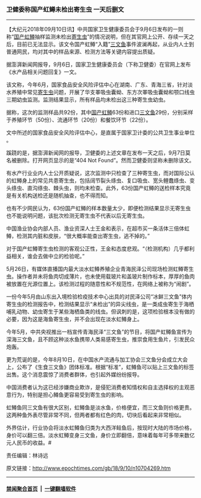 ### 卫健委称国产虹鳟未检出寄生虫 一天后删文
------------------------

<p>【大纪元2018年09月10日讯】中共国家卫生健康委员会于9月6日发布的一则称“<a href="http://www.epochtimes.com/gb/tag/%E5%9B%BD%E4%BA%A7%E8%99%B9%E9%B3%9F.html">国产虹鳟</a>抽样监测未检出<a href="http://www.epochtimes.com/gb/tag/%E5%AF%84%E7%94%9F%E8%99%AB.html">寄生虫</a>”的情况说明，但在其官网上公开、存续一天之后，目前已无法显示。该文令国产虹鳟“入籍”<a href="http://www.epochtimes.com/gb/tag/%E4%B8%89%E6%96%87%E9%B1%BC.html">三文鱼</a>事件波澜再起，从业内人士到普通网民，均对其中的样品来源、检测方法等关键内容提出质疑。</p>
<p>据澎湃新闻网报导，9月6日，国家卫生健康委员会（下称卫健委）在官网上发布《水产品相关问题回复》一文。</p>
<p>该文称，今年6月，国家食品安全风险评估中心在湖南、广东、青海三省，针对淡水养殖中常见<a href="http://www.epochtimes.com/gb/tag/%E5%AF%84%E7%94%9F%E8%99%AB.html">寄生虫</a>问题，开展了华支睪吸虫囊蚴、东方次睪吸虫囊蚴和颚口线虫三期幼虫监测。监测结果显示，所有样品均未检出这三种寄生虫幼虫。</p>
<p>据称，这次的监测样品共92份，其中<a href="http://www.epochtimes.com/gb/tag/%E5%9B%BD%E4%BA%A7%E8%99%B9%E9%B3%9F.html">国产虹鳟</a>63份和进口<a href="http://www.epochtimes.com/gb/tag/%E4%B8%89%E6%96%87%E9%B1%BC.html">三文鱼</a>29份，分别采样于养殖环节（50份）、流通环节（20份）和餐饮环节（22份）。</p>
<p>文中所述的国家食品安全风险评估中心，是直属于国家卫计委的公共卫生事业单位 。</p>
<p>蹊跷的是，据澎湃新闻网的报导，卫健委的上述文章在发布一天之后，9月7日莫名被删除。打开网页显示的是“404 Not Found”。然而卫健委则坚称未删除该文。</p>
<p>有水产行业业内人士公开质疑说，这次监测中只检查了三种寄生虫，而对国际公认的虹鳟身上的常见共患寄生虫，包括阔节裂头绦虫、复口吸虫、宽头鲤蠢绦虫、变头绦虫、直沟绦虫、棘头虫，则均未检查。此外，63份国产虹鳟的送检样本究竟是有关机构送检还是随机抽查，也不得而知。</p>
<p>也有不少网民认为，63份国产虹鳟的样本数量太少，即便检测结果显示无寄生虫也不能说明问题，该批次检测无寄生虫不代表以后无寄生虫。</p>
<p>中国渔业协会内部人员、渔业资深人士王金和表示，在超市买一条活体三倍体虹鳟，检测其内脏和皮肤，“很大概率能查出寄生虫，逃不掉的。”</p>
<p>对于国产虹鳟寄生虫检测的客观公正性，王金和态度悲观。“（检测机构）几乎都利益相关，谁会去做中立的检验呢。”</p>
<p>5月26日，有媒体直播国内最大淡水虹鳟养殖企业青海民泽公司现场检测虹鳟寄生虫。操作者并未将鱼肉切成薄片，也未使用载玻片和盖玻片制作标本，厚厚的鱼肉被放置在光源位置上。该检测过程的随意性和不规范性，在网络上被称为“闹剧”。</p>
<p>一份今年5月由山东出入境检验检疫技术中心出具的对民泽公司“冰鲜三文鱼”体内寄生虫的检测报告中，检测结果显示“未检出”的异尖线虫，是一类成虫寄生于海栖哺乳动物、幼虫寄生于某些海栖鱼类的线虫。但讽刺的是，这项检验根本没有做的必要，因为这是海鱼寄生虫，并不会出现在淡水虹鳟身上。</p>
<p>今年5月，中共央视推出一档宣传青海民泽“三文鱼”的节目，将国产虹鳟鱼宣传为深海三文鱼，且不顾这种淡水鱼携带人类易感寄生虫，推崇食用生鱼片，引发民众炮轰。<span class="Apple-converted-space"> </span></p>
<p>更为荒诞的是，今年8月10日，在中国水产流通与加工协会三文鱼分会成立大会上，公布了《生食三文鱼》团体标准。根据“标准”，虹鳟鱼可以贴上三文鱼的标签出售。这个消息震惊了消费者群体，也引起外媒纷纷报导。</p>
<p>中国消费者认为这已经涉嫌商业欺诈，是侵犯消费者知情权和自主选择权的主观恶意行为，特别是担心鳟鱼更容易受到寄生虫的影响。</p>
<p>虹鳟鱼同三文鱼有很大区别，虹鳟鱼是淡水鱼，价格便宜，而三文鱼则价格更贵。这两种鱼外表尽管非常不同，但两者都有红色的肉，切块后看起来非常相似。</p>
<p>外界估计，行业协会将淡水虹鳟鱼归类为大西洋鲑鱼后，按现时大陆的市场价格，身价可以翻三倍。淡水虹鳟变身三文鱼，身价立即翻倍，意味着每年可多带来数亿元人民币的收益。#</p>
<p>责任编辑：林诗远</p>

原文链接：http://www.epochtimes.com/gb/18/9/10/n10704269.htm


------------------------
#### [禁闻聚合首页](https://github.com/gfw-breaker/banned-news/blob/master/README.md) &nbsp;|&nbsp;  [一键翻墙软件](https://github.com/gfw-breaker/nogfw/blob/master/README.md)